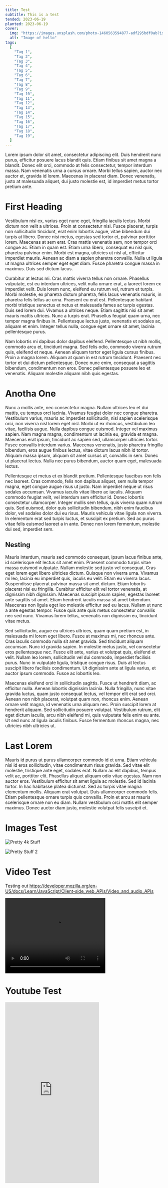 ```yaml
---
title: Test
subtitle: This is a test
tended: 2023-06-19
planted: 2023-06-19
cover:
  img: "https://images.unsplash.com/photo-1460563594877-adf295bdf0ab?ixlib=rb-4.0.3&ixid=M3wxMjA3fDB8MHxjb2xsZWN0aW9uLXBhZ2V8MXwyMDg0NDc5fHxlbnwwfHx8fHw%3D&auto=format&fit=crop&w=700&q=60"
  alt: "Image of hello"
tags:
  [
    "Tag 1",
    "Tag 2",
    "Tag 3",
    "Tag 4",
    "Tag 5",
    "Tag 6",
    "Tag 7",
    "Tag 8",
    "Tag 9",
    "Tag 10",
    "Tag 11",
    "Tag 12",
    "Tag 13",
    "Tag 14",
    "Tag 15",
    "Tag 16",
    "Tag 17",
    "Tag 18",
    "Tag 19",
  ]
---
```


Lorem ipsum dolor sit amet, consectetur adipiscing elit. Duis hendrerit nunc purus, efficitur posuere lacus blandit quis. Etiam finibus sit amet magna a blandit. Donec elit orci, commodo at felis consectetur, tempor interdum massa. Nam venenatis urna a cursus ornare. Morbi tellus sapien, auctor nec auctor et, gravida id lorem. Maecenas in placerat diam. Donec venenatis, justo at malesuada aliquet, dui justo molestie est, id imperdiet metus tortor pretium ante.

# First Heading

Vestibulum nisl ex, varius eget nunc eget, fringilla iaculis lectus. Morbi dictum non velit a ultrices. Proin at consectetur nisi. Fusce placerat, turpis non sollicitudin tincidunt, erat enim lobortis augue, vitae bibendum dui turpis at libero. Donec nisi metus, egestas sed tortor et, pulvinar porttitor lorem. Maecenas at sem erat. Cras mattis venenatis sem, non tempor orci congue ac. Etiam in quam est. Etiam urna libero, consequat eu nisl quis, pharetra pulvinar enim. Morbi est magna, ultricies ut nisl at, efficitur imperdiet mauris. Aenean ac diam a sapien pharetra convallis. Nulla ut ligula ut magna ultrices semper eget eget diam. Fusce pharetra congue massa in maximus. Duis sed dictum lacus.

Curabitur at lectus mi. Cras mattis viverra tellus non ornare. Phasellus vulputate, est eu interdum ultrices, velit nulla ornare erat, a laoreet lorem ex imperdiet velit. Duis lorem nunc, eleifend eu rutrum vel, rutrum et turpis. Morbi molestie, ex pharetra dictum pharetra, felis lacus venenatis mauris, in pharetra felis tellus ac urna. Praesent eu erat est. Pellentesque habitant morbi tristique senectus et netus et malesuada fames ac turpis egestas. Duis sed lorem dui. Vivamus a ultrices neque. Etiam sagittis nisi sit amet mauris mattis ultrices. Nunc a turpis erat. Phasellus feugiat quam urna, nec tempor magna finibus in. Pellentesque lectus justo, venenatis et sodales ac, aliquam et enim. Integer tellus nulla, congue eget ornare sit amet, lacinia pellentesque purus.

Nam lobortis mi dapibus dolor dapibus eleifend. Pellentesque ut nibh mollis, commodo arcu et, tincidunt magna. Sed felis odio, commodo viverra rutrum quis, eleifend et neque. Aenean aliquam tortor eget ligula cursus finibus. Proin a magna lorem. Aliquam at quam in est rutrum tincidunt. Praesent nec tortor et dui dictum pellentesque. Donec nunc enim, consequat a sagittis bibendum, condimentum non eros. Donec pellentesque posuere leo et venenatis. Aliquam molestie aliquam nibh quis egestas.

# Anotha One

Nunc a mollis ante, nec consectetur magna. Nullam ultrices leo et dui mattis, eu tempus orci lacinia. Vivamus feugiat dolor nec congue pharetra. Vestibulum varius, mauris ac imperdiet sollicitudin, nisl sapien scelerisque orci, non viverra nisl lorem eget nisl. Morbi ut ex rhoncus, vestibulum leo vitae, facilisis augue. Nulla dapibus congue euismod. Integer vel maximus sapien. Nam magna magna, condimentum ut lacinia eu, gravida et magna. Maecenas erat ipsum, tincidunt ac sapien sed, ullamcorper ultricies tortor. Fusce convallis interdum varius. Maecenas venenatis, justo pharetra fringilla bibendum, eros augue finibus lectus, vitae dictum lacus nibh id tortor. Aliquam massa ipsum, aliquam sit amet cursus ut, convallis in sem. Donec ut placerat lectus. Nulla nec purus bibendum, auctor quam eget, malesuada lectus.

Pellentesque et metus et ex blandit pretium. Pellentesque faucibus non felis nec laoreet. Cras commodo, felis non dapibus aliquet, sem nulla tempor magna, eget congue augue risus ut justo. Nam imperdiet neque ut risus sodales accumsan. Vivamus iaculis vitae libero ac iaculis. Aliquam commodo feugiat velit, vel interdum sem efficitur id. Donec lobortis consectetur ullamcorper. Integer mollis sem tellus, quis viverra quam rutrum quis. Sed euismod, dolor quis sollicitudin bibendum, nibh enim faucibus dolor, vel sodales dolor dui eu risus. Mauris vehicula vitae ligula non viverra. In elementum erat sed turpis luctus, et suscipit ex pretium. Sed ac purus vitae felis euismod laoreet a in ante. Donec non lorem fermentum, molestie dui sed, imperdiet sem.

## Nesting

Mauris interdum, mauris sed commodo consequat, ipsum lacus finibus ante, id scelerisque elit lectus sit amet enim. Praesent commodo turpis vitae massa euismod vulputate. Nullam molestie sed justo vel consequat. Cras eget lorem eget libero ultricies dictum. Quisque non viverra urna. Vivamus mi leo, lacinia eu imperdiet quis, iaculis eu velit. Etiam eu viverra lacus. Suspendisse placerat pulvinar massa sit amet dictum. Etiam lobortis placerat nisi eu fringilla. Curabitur efficitur elit vel tortor venenatis, at dignissim nibh dignissim. Maecenas suscipit ipsum sapien, egestas laoreet ante sagittis sit amet. Etiam hendrerit iaculis massa sit amet bibendum. Maecenas non ligula eget leo molestie efficitur sed eu lacus. Nullam ut nunc a ante egestas tempor. Fusce quis ante quis metus consectetur convallis nec sed nunc. Vivamus lorem tellus, venenatis non dignissim eu, tincidunt vitae metus.

Sed sollicitudin, augue eu ultrices ultrices, quam quam pretium est, in malesuada mi lorem eget libero. Fusce at maximus mi, nec rhoncus ante. Cras iaculis commodo nulla sit amet gravida. Sed tincidunt aliquam accumsan. Nunc id gravida sapien. In molestie metus justo, vel consectetur eros pellentesque nec. Fusce elit ante, varius et volutpat quis, eleifend et velit. Nullam leo lorem, sollicitudin vel dui commodo, imperdiet facilisis purus. Nunc in vulputate ligula, tristique congue risus. Duis at lectus suscipit libero facilisis condimentum. Ut dignissim ante at ligula varius, et auctor ipsum commodo. Fusce ac lobortis leo.

Maecenas eleifend orci in sollicitudin sagittis. Fusce ut hendrerit diam, ac efficitur nulla. Aenean lobortis dignissim lacinia. Nulla fringilla, nunc vitae gravida luctus, quam justo consequat lectus, vel tempor elit erat sed orci. Aenean non nibh placerat, volutpat quam non, rhoncus enim. Aenean ornare velit magna, id venenatis urna aliquam nec. Proin suscipit lorem at hendrerit aliquam. Sed sollicitudin posuere volutpat. Vestibulum rutrum, elit eget dictum iaculis, arcu nibh eleifend mi, quis vulputate felis enim eu ante. Ut sed nunc at ligula iaculis finibus. Fusce fermentum rhoncus magna, nec ultricies nibh ultricies ut.

# Last Lorem

Mauris id purus ut purus ullamcorper commodo id et urna. Etiam vehicula nisi id eros sollicitudin, vitae condimentum risus gravida. Sed vitae elit molestie, tristique ante eget, sodales erat. Nullam ac elit dapibus, tempus velit ac, porttitor elit. Phasellus aliquet aliquam odio vitae egestas. Nam non auctor eros. Vestibulum efficitur sit amet ligula ac molestie. Sed id lacinia tortor. In hac habitasse platea dictumst. Sed ac turpis vitae magna elementum mollis. Aliquam erat volutpat. Duis ullamcorper commodo felis. Etiam pellentesque ornare turpis quis convallis. Proin et arcu at mauris scelerisque ornare non eu diam. Nullam vestibulum orci mattis elit semper maximus. Donec auctor diam justo, molestie volutpat felis suscipit et.

# Images Test

![Pretty 4k Stuff](https://wallpaperaccess.com/full/6788153.jpg)

<img alt="Pretty Stuff 2" src="https://wallpaperaccess.com/full/6788153.jpg"/>

# Video Test

Testing out https://developer.mozilla.org/en-US/docs/Learn/JavaScript/Client-side_web_APIs/Video_and_audio_APIs

<video width="320" height="240">
    <source src="https://mdn.github.io/learning-area/html/multimedia-and-embedding/video-and-audio-content/rabbit320.mp4" type="video/mp4"/>
</video>

# Youtube Test

<iframe width="auto" height="577" className="aspect-video" src="https://www.youtube.com/embed/dQw4w9WgXcQ" title="Rick Astley - Never Gonna Give You Up (Official Music Video)" frameBorder="0" allow="accelerometer; autoplay; clipboard-write; encrypted-media; gyroscope; picture-in-picture; web-share" allowFullScreen></iframe>

